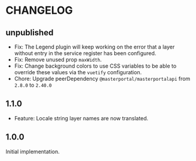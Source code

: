 # CHANGELOG

## unpublished

- Fix: The Legend plugin will keep working on the error that a layer without entry in the service register has been configured.
- Fix: Remove unused prop `maxWidth`.
- Fix: Change background colors to use CSS variables to be able to override these values via the `vuetify` configuration.
- Chore: Upgrade peerDependency `@masterportal/masterportalapi` from `2.8.0` to `2.40.0`

## 1.1.0

- Feature: Locale string layer names are now translated.

## 1.0.0

Initial implementation.
